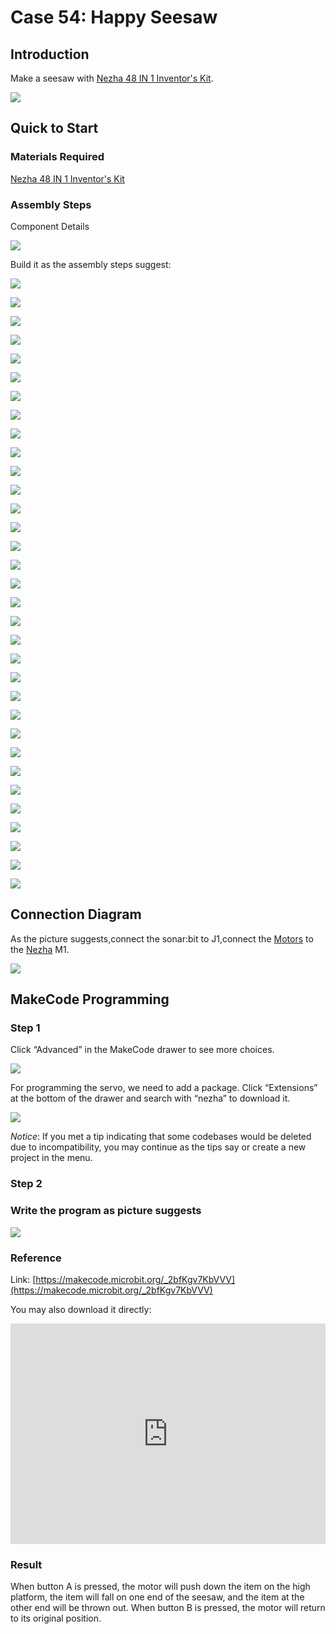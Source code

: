 # Case 54: Happy Seesaw
## Introduction

Make a seesaw with [Nezha 48 IN 1 Inventor's Kit](https://www.elecfreaks.com/nezha-inventor-s-kit-for-micro-bit-without-micro-bit-board.html).


![](./images/neza-inventor-s-kit-case-54-01.png)



## Quick to Start

### Materials Required

[Nezha 48 IN 1 Inventor's Kit](https://www.elecfreaks.com/nezha-inventor-s-kit-for-micro-bit-without-micro-bit-board.html)

### Assembly Steps

Component Details

![](./images/neza-inventor-s-kit-case-54-02.png)

Build it as the assembly steps suggest:




![](./images/neza-inventor-s-kit-step-54-01.png)

![](./images/neza-inventor-s-kit-step-54-02.png)

![](./images/neza-inventor-s-kit-step-54-03.png)

![](./images/neza-inventor-s-kit-step-54-04.png)

![](./images/neza-inventor-s-kit-step-54-05.png)

![](./images/neza-inventor-s-kit-step-54-06.png)

![](./images/neza-inventor-s-kit-step-54-07.png)

![](./images/neza-inventor-s-kit-step-54-08.png)

![](./images/neza-inventor-s-kit-step-54-09.png)

![](./images/neza-inventor-s-kit-step-54-10.png)

![](./images/neza-inventor-s-kit-step-54-11.png)

![](./images/neza-inventor-s-kit-step-54-12.png)

![](./images/neza-inventor-s-kit-step-54-13.png)

![](./images/neza-inventor-s-kit-step-54-14.png)

![](./images/neza-inventor-s-kit-step-54-15.png)

![](./images/neza-inventor-s-kit-step-54-16.png)

![](./images/neza-inventor-s-kit-step-54-17.png)

![](./images/neza-inventor-s-kit-step-54-18.png)

![](./images/neza-inventor-s-kit-step-54-19.png)

![](./images/neza-inventor-s-kit-step-54-20.png)

![](./images/neza-inventor-s-kit-step-54-21.png)

![](./images/neza-inventor-s-kit-step-54-22.png)

![](./images/neza-inventor-s-kit-step-54-23.png)

![](./images/neza-inventor-s-kit-step-54-24.png)

![](./images/neza-inventor-s-kit-step-54-25.png)

![](./images/neza-inventor-s-kit-step-54-26.png)

![](./images/neza-inventor-s-kit-step-54-27.png)

![](./images/neza-inventor-s-kit-step-54-28.png)

![](./images/neza-inventor-s-kit-step-54-29.png)

![](./images/neza-inventor-s-kit-step-54-30.png)

![](./images/neza-inventor-s-kit-step-54-31.png)

![](./images/neza-inventor-s-kit-step-54-32.png)

![](./images/neza-inventor-s-kit-step-54-33.png)

## Connection Diagram

As the picture suggests,connect the sonar:bit to J1,connect the [Motors](https://www.elecfreaks.com/geekservo-motor-2kg-compatible-with-lego.html) to the [Nezha](https://www.elecfreaks.com/nezha-breakout-board.html)  M1.

![](./images/neza-inventor-s-kit-case-54-03.png)

## MakeCode Programming

### Step 1

Click “Advanced” in the MakeCode drawer to see more choices.

![](./images/neza-inventor-s-kit-case-37-04.png)

For programming the servo, we need to add a package. Click “Extensions” at the bottom of the drawer and search with “nezha” to download it.

![](./images/neza-inventor-s-kit-case-37-06.png)

*Notice*: If you met a tip indicating that some codebases would be deleted due to incompatibility, you may continue as the tips say or create a new project in the menu.

### Step 2
### Write the program as picture suggests

![](./images/neza-inventor-s-kit-case-50-07.png)

### Reference

Link: [https://makecode.microbit.org/_2bfKgv7KbVVV](https://makecode.microbit.org/_2bfKgv7KbVVV)

You may also download it directly:

<div style="position:relative;height:0;padding-bottom:70%;overflow:hidden;"><iframe style="position:absolute;top:0;left:0;width:100%;height:100%;" src="https://makecode.microbit.org/#pub:_2bfKgv7KbVVV" frameborder="0" sandbox="allow-popups allow-forms allow-scripts allow-same-origin"></iframe></div>  

### Result

When button A is pressed, the motor will push down the item on the high platform, the item will fall on one end of the seesaw, and the item at the other end will be thrown out. When button B is pressed, the motor will return to its original position.

